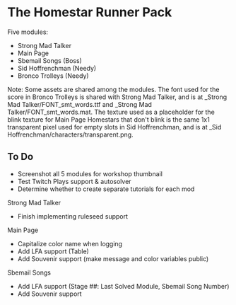# The Homestar Runner Pack

Five modules:

* Strong Mad Talker
* Main Page
* Sbemail Songs (Boss)
* Sid Hoffrenchman (Needy)
* Bronco Trolleys (Needy)

Note: Some assets are shared among the modules.
The font used for the score in Bronco Trolleys is shared with Strong Mad Talker, and is at \_Strong Mad Talker/FONT\_smt\_words.ttf and \_Strong Mad Talker/FONT\_smt\_words.mat.
The texture used as a placeholder for the blink texture for Main Page Homestars that don't blink is the same 1x1 transparent pixel used for empty slots in Sid Hoffrenchman, and is at _Sid Hoffrenchman/characters/transparent.png.

## To Do

* Screenshot all 5 modules for workshop thumbnail
* Test Twitch Plays support & autosolver
* Determine whether to create separate tutorials for each mod

Strong Mad Talker

* Finish implementing ruleseed support

Main Page

* Capitalize color name when logging 
* Add LFA support (Table)
* Add Souvenir support (make message and color variables public)

Sbemail Songs

* Add LFA support (Stage ##: Last Solved Module, Sbemail Song Number)
* Add Souvenir support
